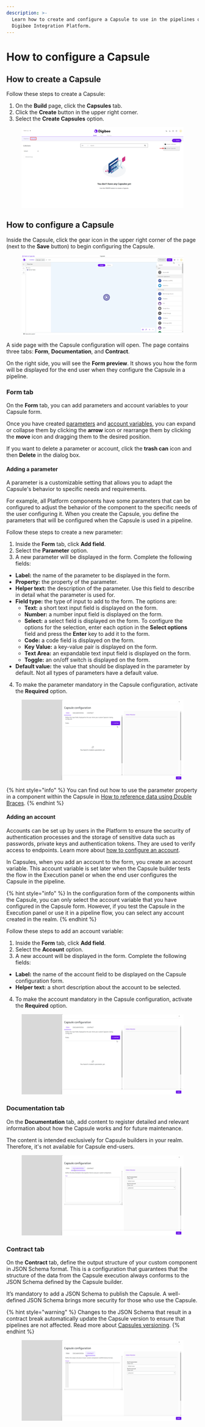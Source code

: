 ```yaml
---
description: >-
  Learn how to create and configure a Capsule to use in the pipelines of the
  Digibee Integration Platform.
---
```


# How to configure a Capsule

## How to create a Capsule

Follow these steps to create a Capsule:

1. On the **Build** page, click the **Capsules** tab.
2. Click the **Create** button in the upper right corner.
3. Select the **Create Capsules** option.

<figure><img src="../../../.gitbook/assets/create-capsule.png" alt=""><figcaption></figcaption></figure>

## How to configure a Capsule

Inside the Capsule, click the gear icon in the upper right corner of the page (next to the **Save** button) to begin configuring the Capsule.

<figure><img src="../../../.gitbook/assets/capsule-configuration-form.gif" alt=""><figcaption></figcaption></figure>

A side page with the Capsule configuration will open. The page contains three tabs: **Form**, **Documentation**, and **Contract**.

On the right side, you will see the **Form preview**. It shows you how the form will be displayed for the end user when they configure the Capsule in a pipeline.

### Form tab

On the **Form** tab, you can add parameters and account variables to your Capsule form.

Once you have created [parameters](how-to-configure-a-capsule.md#adding-a-parameter) and [account variables](how-to-configure-a-capsule.md#adding-an-account), you can expand or collapse them by clicking the **arrow** icon or rearrange them by clicking the **move** icon and dragging them to the desired position.

If you want to delete a parameter or account, click the **trash can** icon and then **Delete** in the dialog box.

#### Adding a parameter

A parameter is a customizable setting that allows you to adapt the Capsule's behavior to specific needs and requirements.

For example, all Platform components have some parameters that can be configured to adjust the behavior of the component to the specific needs of the user configuring it. When you create the Capsule, you define the parameters that will be configured when the Capsule is used in a pipeline.

Follow these steps to create a new parameter:

1. Inside the **Form** tab, click **Add field**.
2. Select the **Parameter** option.
3. A new parameter will be displayed in the form. Complete the following fields:

* **Label:** the name of the parameter to be displayed in the form.
* **Property:** the property of the parameter.
* **Helper text:** the description of the parameter. Use this field to describe in detail what the parameter is used for.
* **Field type:** the type of input to add to the form. The options are:
  * **Text:** a short text input field is displayed on the form.
  * **Number:** a number input field is displayed on the form.
  * **Select:** a select field is displayed on the form. To configure the options for the selection, enter each option in the **Select options** field and press the **Enter** key to add it to the form.
  * **Code:** a code field is displayed on the form.
  * **Key Value:** a key-value pair is displayed on the form.
  * **Text Area:** an expandable text input field is displayed on the form.
  * **Toggle:** an on/off switch is displayed on the form.
* **Default value:** the value that should be displayed in the parameter by default. Not all types of parameters have a default value.

4. To make the parameter mandatory in the Capsule configuration, activate the **Required** option.

<figure><img src="../../../.gitbook/assets/add-parameter.gif" alt=""><figcaption></figcaption></figure>

{% hint style="info" %}
You can find out how to use the parameter property in a component within the Capsule in [How to reference data using Double Braces](../../double-braces/how-to-reference-data-using-double-braces.md#referencing-capsule-property).
{% endhint %}

#### Adding an account

Accounts can be set up by users in the Platform to ensure the security of authentication processes and the storage of sensitive data such as passwords, private keys and authentication tokens. They are used to verify access to endpoints. Learn more about [how to configure an account](https://docs.digibee.com/documentation/settings/accounts).

In Capsules, when you add an account to the form, you create an account variable. This account variable is set later when the Capsule builder tests the flow in the Execution panel or when the end user configures the Capsule in the pipeline.

{% hint style="info" %}
In the configuration form of the components within the Capsule, you can only select the account variable that you have configured in the Capsule form. However, if you test the Capsule in the Execution panel or use it in a pipeline flow, you can select any account created in the realm.
{% endhint %}

Follow these steps to add an account variable:

1. Inside the **Form** tab, click **Add field**.
2. Select the **Account** option.
3. A new account will be displayed in the form. Complete the following fields:

* **Label:** the name of the account field to be displayed on the Capsule configuration form.
* **Helper text:** a short description about the account to be selected.

4. To make the account mandatory in the Capsule configuration, activate the **Required** option.

<figure><img src="../../../.gitbook/assets/add-account.gif" alt=""><figcaption></figcaption></figure>

### Documentation tab

On the **Documentation** tab, add content to register detailed and relevant information about how the Capsule works and for future maintenance.

The content is intended exclusively for Capsule builders in your realm. Therefore, it's not available for Capsule end-users.

<figure><img src="../../../.gitbook/assets/documentation-tab.gif" alt=""><figcaption></figcaption></figure>

### Contract tab

On the **Contract** tab, define the output structure of your custom component in JSON Schema format. This is a configuration that guarantees that the structure of the data from the Capsule execution always conforms to the JSON Schema defined by the Capsule builder.

It’s mandatory to add a JSON Schema to publish the Capsule. A well-defined JSON Schema brings more security for those who use the Capsule.

{% hint style="warning" %}
Changes to the JSON Schema that result in a contract break automatically update the Capsule version to ensure that pipelines are not affected. Read more about [Capsules versioning](https://docs.digibee.com/documentation/build/capsulas/capsules-versioning).
{% endhint %}

<figure><img src="../../../.gitbook/assets/contract-tab.gif" alt=""><figcaption></figcaption></figure>
